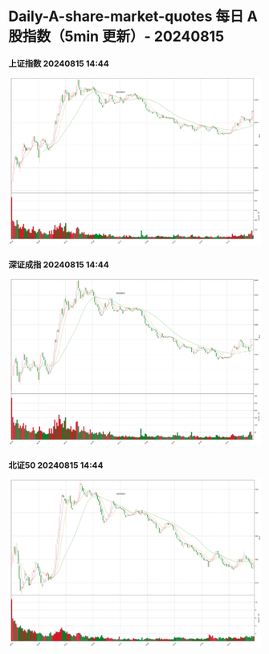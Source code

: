 
# Daily-A-share-market-quotes 每日 A 股指数（5min 更新）- 20240815

### 上证指数 20240815 14:44
![](./fig/2024/8/20240815-sh000001.png)

### 深证成指 20240815 14:44
![](./fig/2024/8/20240815-sz399001.png)

### 北证50 20240815 14:44
![](./fig/2024/8/20240815-bj899050.png)
